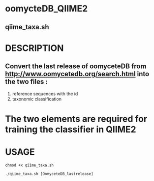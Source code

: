 # oomycteDB_QIIME2

## qiime_taxa.sh

# DESCRIPTION
## Convert the last release of oomyceteDB from http://www.oomycetedb.org/search.html into the two files : 
1. reference sequences with the id 
2. taxonomic classification 
# The two elements are required for training the classifier in QIIME2

# USAGE

```
chmod +x qiime_taxa.sh
```

```
./qiime_taxa.sh [OomyceteDB_lastrelease]
```
